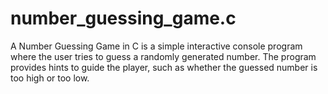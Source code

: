 # number_guessing_game.c
A Number Guessing Game in C is a simple interactive console program where the user tries to guess a randomly generated number. The program provides hints to guide the player, such as whether the guessed number is too high or too low.
